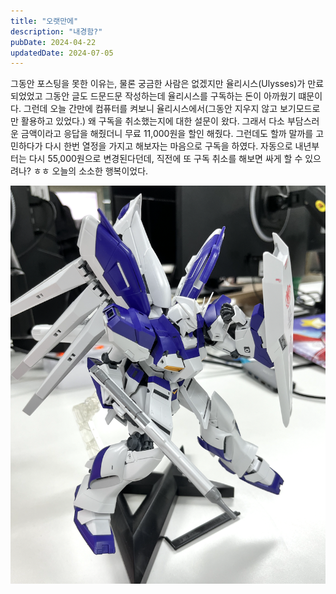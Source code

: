 ```yaml
---
title: "오랫만에"
description: "내경함?"
pubDate: 2024-04-22
updatedDate: 2024-07-05
---
```


그동안 포스팅을 못한 이유는, 물론 궁금한 사람은 없겠지만 율리시스(Ulysses)가 만료되었었고 그동안 글도 드문드문 작성하는데 율리시스를 구독하는 돈이 아까웠기 떄문이다. 그런데 오늘 간만에 컴퓨터를 켜보니 율리시스에서(그동안 지우지 않고 보기모드로만 활용하고 있었다.) 왜 구독을 취소했는지에 대한 설문이 왔다. 그래서 다소 부담스러운 금액이라고 응답을 해줬더니 무료 11,000원을 할인 해줬다. 그런데도 할까 말까를 고민하다가 다시 한번 열정을 가지고 해보자는 마음으로 구독을 하였다. 자동으로 내년부터는 다시 55,000원으로 변경된다던데, 직전에 또 구독 취소를 해보면 싸게 할 수 있으려나? ㅎㅎ 오늘의 소소한 행복이었다.

![](/content/images/2024/04/DraggedImage.png)